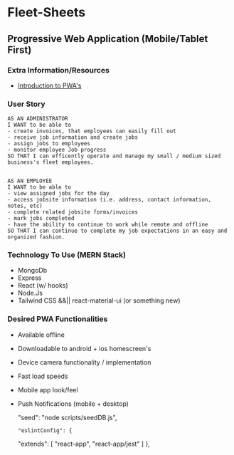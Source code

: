 <!--
Job Details Page:
(Admin)
  - Switch to be able to edit, starts at employee view-only 
  - Clock in, Clock Out, Complete 
  - Services + Products sold/completed/used 






MODELS:
  - jobs [done/inprogress] - needs refactored: divide info b/w job and customer models
      *add site info (site address, site contact, site phone, site email)
  - users [done/inprogress]
  - customers [TODO: id, cust name, company name, cust address, work phone, home phone, email, payment info(?)]


PAGES:
  - login
    - admin dashboard
        **weather - date and time
      - job assignment page (when job is clicked - able to edit)
        **functionality:
          *create jobs
          *edit jobs
          *approve as complete

    - employee dashboard
        **weather - date and time
      - specific job page when component is clicked - able to edit)
        **functionality:
          *clock in/out
          *check tasks off list
          *add tasks/make notes
          *fill out invoice + mark as complete/{send admin notication}
    - job detail
      - client name
      - full address
      - full job description
      - start date
      - est goal end date
      - edit button
      - assigned crew
      - notes
      - button to mark as complete
      - ** ADMIN: button to approve job complete + generate invoice

TODO:
- where to put invoice form
- authentication
- create components
  -
  -
- connect components + render in App
- working links in popout menu
- put button for edit job on job details page + render edit details for that specific job

TODO:
- where to put invoice form
- authentication
- create components
  -
  -
- connect components + render in App
- logout (?) / back button

FIX:
- edit job page - render information already stored in job page if there is any + make editable

CURRENT ASSIGNMENTS:

- Will:
  *Password Auth - using passport npm package[done]
  *login functionality [by tues]
  - auth util:
  - declare logged in user sessionid/user is + type (admin or employee)

- Corrine:
  * emp and admin dash with if/else functionality
    - import to evey page
    - implement turnary operator / if else to the dashboard
    - mini components for emp dash vs employee dash
  * fix open drawer
  * styling

- Kathryn:
  * job detail page
  * put address + button in jobs list - link to job details page
  * job assignment page
  * weather and time
  * employee dashboard

- Brandon:
  * react router [done]
  * seed data [done]
  * database seeded [done]
  * PWA functionality

- Michael:
  * database up and running [done]
  * invoice - employee fill out and pdf download [by tues]

- Later:
  - define company we're making this for
  - create an acct functionality
  - images and styling
  - offline functionality [Brandon]
  - new title of proj
  - weather and time of day

- FINAL PRESENTATION:
  - login as admin
  - create job
  - assign job
  - logout
  - login as employee
  - complete job
  - fill out invoice
  - send to admin
  - logout employee
  - login admin
  - approve completed job
  - download completed invoice as pdf + send out to client
  *** PWA

-->

# Fleet-Sheets
## Progressive Web Application (Mobile/Tablet First)

### Extra Information/Resources

* [Introduction to PWA's](https://developer.mozilla.org/en-US/docs/Web/Progressive_web_apps/Introduction)

### User Story

    AS AN ADMINISTRATOR
    I WANT to be able to
    - create invoices, that employees can easily fill out
    - receive job information and create jobs
    - assign jobs to employees
    - monitor employee Job progress
    SO THAT I can efficently operate and manage my small / medium sized business's fleet employees.


    AS AN EMPLOYEE
    I WANT to be able to
    - view assigned jobs for the day
    - access jobsite information (i.e. address, contact information, notes, etc)
    - complete related jobsite forms/invoices
    - mark jobs completed
    - have the ability to continue to work while remote and offline
    SO THAT I can continue to complete my job expectations in an easy and organized fashion.

### Technology To Use (MERN Stack)

* MongoDb
* Express
* React (w/ hooks)
* Node.Js
* Tailwind CSS &&|| react-material-ui (or something new)

### Desired PWA Functionalities

* Available offline
* Downloadable to android + ios homescreen's
* Device camera functionality / implementation
* Fast load speeds
* Mobile app look/feel
* Push Notifications (mobile + desktop)

    "seed": "node scripts/seedDB.js",

      "eslintConfig": {
    "extends": [
      "react-app",
      "react-app/jest"
    ]
  },
